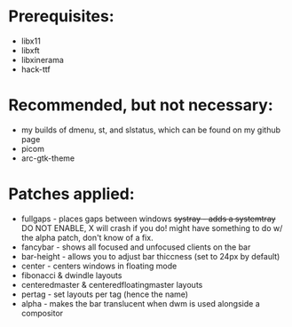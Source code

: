 # Prerequisites:
* libx11
* libxft
* libxinerama
* hack-ttf

# Recommended, but not necessary:
* my builds of dmenu, st, and slstatus, which can be found on my github page
* picom
* arc-gtk-theme

# Patches applied:
* fullgaps - places gaps between windows
~~systray - adds a systemtray~~ DO NOT ENABLE, X will crash if you do! might have something to do w/ the alpha patch, don't know of a fix.
* fancybar - shows all focused and unfocused clients on the bar
* bar-height - allows you to adjust bar thiccness (set to 24px by default)
* center - centers windows in floating mode
* fibonacci & dwindle layouts
* centeredmaster & centeredfloatingmaster layouts
* pertag - set layouts per tag (hence the name)
* alpha - makes the bar translucent when dwm is used alongside a compositor
